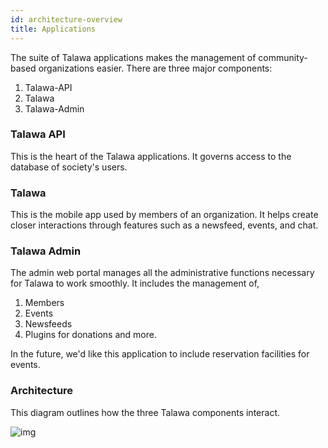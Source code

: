 ```yaml
---
id: architecture-overview
title: Applications
---
```


The suite of Talawa applications makes the management of community-based organizations easier. There are three major components:

1. Talawa-API
1. Talawa
1. Talawa-Admin

### Talawa API
This is the heart of the Talawa applications. It governs access to the database of society's users.

### Talawa
This is the mobile app used by members of an organization. It helps create closer interactions through features such as a newsfeed, events, and chat.

### Talawa Admin
The admin web portal manages all the administrative functions necessary for Talawa to work smoothly. It includes the management of,
1. Members
1. Events
1. Newsfeeds
1. Plugins for donations and more.

In the future, we'd like this application to include reservation facilities for events.

### Architecture

This diagram outlines how the three Talawa components interact.

![img](/img/Talawa.jpg)


